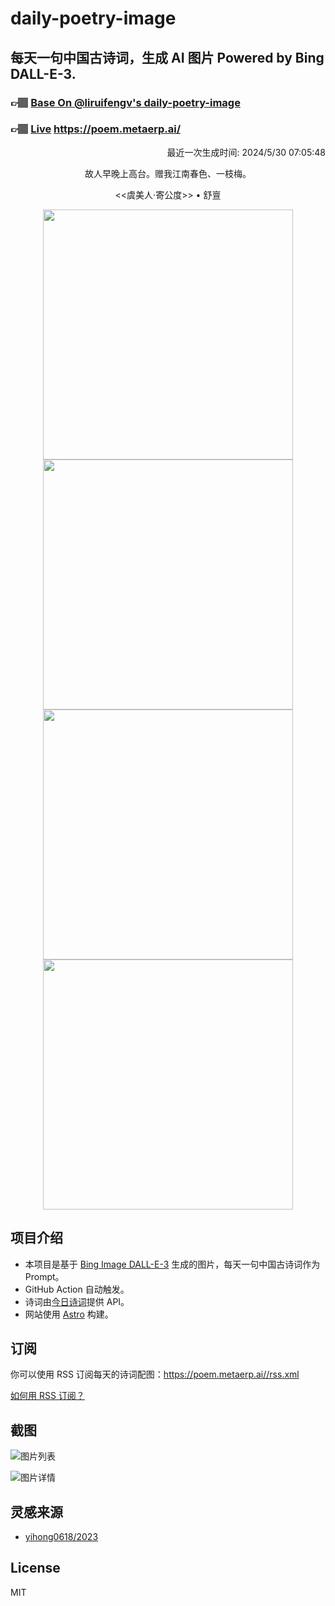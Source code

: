 
# daily-poetry-image

## 每天一句中国古诗词，生成 AI 图片 Powered by Bing DALL-E-3.

### 👉🏽 [Base On @liruifengv's daily-poetry-image](https://github.com/liruifengv/daily-poetry-image)

### 👉🏽 [Live](https://poem.metaerp.ai/) https://poem.metaerp.ai/

<p align="right">
  最近一次生成时间: 2024/5/30 07:05:48
</p>
<p align="center">
故人早晚上高台。赠我江南春色、一枝梅。
</p>
<p align="center">
<<虞美人·寄公度>> • 舒亶
</p>
<p align="center">
<img src="https://tse4.mm.bing.net/th/id/OIG1.iqMrB7vCz1wRnAm_y7Je" height="400" width="400" />
<img src="https://tse3.mm.bing.net/th/id/OIG1.E3sOr.fT9p2h.kGq2J7_" height="400" width="400" />
<img src="https://tse3.mm.bing.net/th/id/OIG1.gURV3h3.bEw0RbLvBMTw" height="400" width="400" />
<img src="https://tse2.mm.bing.net/th/id/OIG1.ovgOjKCKXCEr00o24j3E" height="400" width="400" />
</p>

## 项目介绍

-   本项目是基于 [Bing Image DALL-E-3](https://www.bing.com/images/create) 生成的图片，每天一句中国古诗词作为 Prompt。
-   GitHub Action 自动触发。
-   诗词由[今日诗词](https://www.jinrishici.com/)提供 API。
-   网站使用 [Astro](https://astro.build) 构建。

## 订阅

你可以使用 RSS 订阅每天的诗词配图：https://poem.metaerp.ai//rss.xml

[如何用 RSS 订阅？](https://zhuanlan.zhihu.com/p/55026716)

## 截图

![图片列表](./screenshots/01.png)

![图片详情](./screenshots/02.png)

## 灵感来源

-   [yihong0618/2023](https://github.com/yihong0618/2023)

## License

MIT
